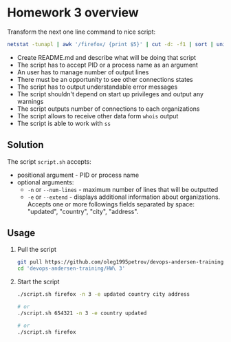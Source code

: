 # Homework 3 overview

Transform the next one line command to nice script:

```bash
netstat -tunapl | awk '/firefox/ {print $5}' | cut -d: -f1 | sort | uniq -c | sort | tail -n5 | grep -oP '(\d+\.){3}\d+' | while read IP; do whois $IP | awk -F':' '/^Organization/ {print $2}'; done
```

* Create README.md and describe what will be doing that script
* The script has to accept PID or a process name as an argument 
* An user has to manage number of output lines
* There must be an opportunity to see other connections states
* The script has to output understandable error messages
* The script shouldn't depend on start up privileges and output any warnings
* The script outputs number of connections to each organizations
* The script allows to receive other data form `whois` output
* The script is able to work with `ss`

## Solution

The script `script.sh` accepts:  
  * positional argument - PID or process name  
  * optional arguments:  
    * `-n` or `--num-lines` - maximum number of lines that will be outputted  
    * `-e` or `--extend` - displays additional information about organizations. Accepts one or more followings fields separated by space: "updated", "country", "city", "address".

## Usage

1. Pull the script
    ```bash
    git pull https://github.com/oleg1995petrov/devops-andersen-training.git .
    cd 'devops-andersen-training/HW\ 3'
    ```
3. Start the script
    
    ```bash
    ./script.sh firefox -n 3 -e updated country city address	

    # or
    ./script.sh 654321 -n 3 -e country updated

    # or
    ./script.sh firefox
    ```
